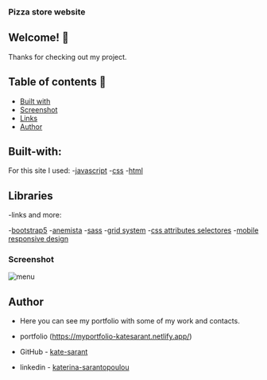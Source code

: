 ### Pizza store website

## Welcome! 👋

Thanks for checking out my project.

## Table of contents  🚀

  - [Built with](#built-with)
  - [Screenshot](#screenshot)
  - [Links](Libraries)
  - [Author](#author)


## Built-with:

For this site I used:
-[javascript](https://developer.mozilla.org/en-US/docs/Web/JavaScript)
-[css](https://developer.mozilla.org/en-US/docs/Web/CSS)
-[html](https://developer.mozilla.org/en-US/docs/Web/CSS)

## Libraries
-links and more:

-[bootstrap5](https://getbootstrap.com/)
-[anemista](https://https://animista.net/)
-[sass](https://sass-lang.com/)
-[grid system](https://getbootstrap.com/docs/4.0/layout/grid/)
-[css attributes selectores](https://developer.mozilla.org/en-US/docs/Web/CSS/Attribute_selectors)
-[mobile responsive design](https://web.dev/responsive-web-design-basics/)


### Screenshot

![menu](./pizzaPhotos/PizzaMenu.png)


## Author
- Here you can see my portfolio with some of my work and contacts.

- portfolio (https://myportfolio-katesarant.netlify.app/)
- GitHub - [kate-sarant](https://github.com/kate-sarant)
- linkedin - [katerina-sarantopoulou](https://www.linkedin.com/in/katerina-sarantopoulou-4b05a51b5/)
